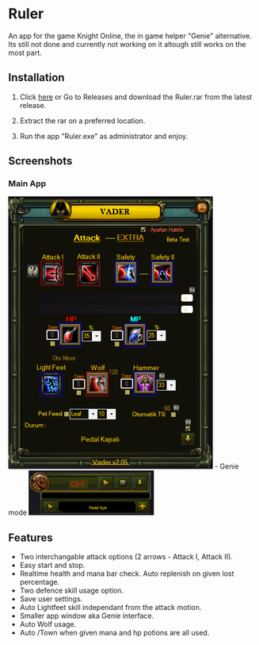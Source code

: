 # Ruler

An app for the game Knight Online, the in game helper "Genie" alternative. Its still not done and currently not working on it altough still works on the most part. 

## Installation

 1. Click [here](https://github.com/ucandutch/Ruler/releases) or Go to Releases and download the Ruler.rar from the latest release.
  
 2. Extract the rar on a preferred location.

 3. Run the app "Ruler.exe" as administrator and enjoy.

## Screenshots  
### Main App
![SS1](https://github.com/ucandutch/Ruler/blob/a361582cc835e86ded1946a73093e558e5d67bfe/Resources/Screenshot%202024-05-14%20153321.png)    - Genie mode ![SS2](https://github.com/ucandutch/Ruler/blob/a361582cc835e86ded1946a73093e558e5d67bfe/Resources/Screenshot%202024-05-14%20153334.png)

## Features

- Two interchangable attack options (2 arrows - Attack I, Attack II).
- Easy start and stop.
- Realtime health and mana bar check. Auto replenish on given lost percentage.
- Two defence skill usage option.
- Save user settings.
- Auto Lightfeet skill independant from the attack motion.
- Smaller app window aka Genie interface.
- Auto Wolf usage.
- Auto /Town when given mana and hp potions are all used. 



    
